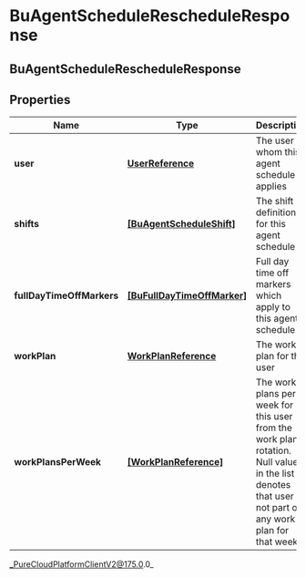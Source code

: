 # BuAgentScheduleRescheduleResponse

## BuAgentScheduleRescheduleResponse

## Properties

|Name | Type | Description | Notes|
|------------ | ------------- | ------------- | -------------|
| **user** | [**UserReference**](UserReference) | The user to whom this agent schedule applies | [optional] |
| **shifts** | [**[BuAgentScheduleShift]**]([BuAgentScheduleShift]) | The shift definitions for this agent schedule | [optional] |
| **fullDayTimeOffMarkers** | [**[BuFullDayTimeOffMarker]**]([BuFullDayTimeOffMarker]) | Full day time off markers which apply to this agent schedule | [optional] |
| **workPlan** | [**WorkPlanReference**](WorkPlanReference) | The work plan for this user | [optional] |
| **workPlansPerWeek** | [**[WorkPlanReference]**]([WorkPlanReference]) | The work plans per week for this user from the work plan rotation. Null values in the list denotes that user is not part of any work plan for that week | [optional] |



_PureCloudPlatformClientV2@175.0.0_

